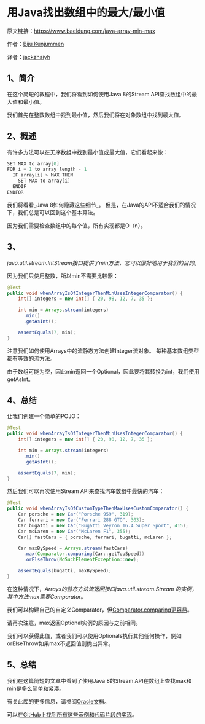 # 用Java找出数组中的最大/最小值

原文链接：https://www.baeldung.com/java-array-min-max

作者：[Biju Kunjummen](https://dzone.com/users/1229843/biju.kunjummen.html)

译者：[jackzhaiyh](https://github.com/jackzhaiyh)

## 1、简介
在这个简短的教程中，我们将看到如何使用Java 8的Stream API查找数组中的最大值和最小值。

我们首先在整数数组中找到最小值，然后我们将在对象数组中找到最大值。

## 2、概述
有许多方法可以在无序数组中找到最小值或最大值，它们看起来像：
```c
SET MAX to array[0]
FOR i = 1 to array length - 1
  IF array[i] > MAX THEN
    SET MAX to array[i]
  ENDIF
ENDFOR
```
我们将看看_Java 8如何隐藏这些细节_。 但是，在Java的API不适合我们的情况下，我们总是可以回到这个基本算法。

因为我们需要检查数组中的每个值，所有实现都是O（n）。

## 3、
_java.util.stream.IntStream接口提供了min方法，它可以很好地用于我们的目的_。

因为我们只使用整数，所以min不需要比较器：
```java
@Test
public void whenArrayIsOfIntegerThenMinUsesIntegerComparator() {
    int[] integers = new int[] { 20, 98, 12, 7, 35 };

    int min = Arrays.stream(integers)
      .min()
      .getAsInt();

    assertEquals(7, min);
}
```
注意我们如何使用Arrays中的流静态方法创建Integer流对象。 每种基本数组类型都有等效的流方法。

由于数组可能为空，因此min返回一个Optional，因此要将其转换为int，我们使用getAsInt。

## 4、总结
让我们创建一个简单的POJO：
```java
@Test
public void whenArrayIsOfIntegerThenMinUsesIntegerComparator() {
    int[] integers = new int[] { 20, 98, 12, 7, 35 };

    int min = Arrays.stream(integers)
      .min()
      .getAsInt();

    assertEquals(7, min);
}
```
然后我们可以再次使用Stream API来查找汽车数组中最快的汽车：
```java
@Test
public void whenArrayIsOfCustomTypeThenMaxUsesCustomComparator() {
    Car porsche = new Car("Porsche 959", 319);
    Car ferrari = new Car("Ferrari 288 GTO", 303);
    Car bugatti = new Car("Bugatti Veyron 16.4 Super Sport", 415);
    Car mcLaren = new Car("McLaren F1", 355);
    Car[] fastCars = { porsche, ferrari, bugatti, mcLaren };

    Car maxBySpeed = Arrays.stream(fastCars)
      .max(Comparator.comparing(Car::getTopSpeed))
      .orElseThrow(NoSuchElementException::new);

    assertEquals(bugatti, maxBySpeed);
}
```
在这种情况下，_Arrays的静态方法流返回接口java.util.stream.Stream <T>的实例，其中方法max需要Comparator_。

我们可以构建自己的自定义Comparator，但[Comparator.comparing更容易](https://www.baeldung.com/java-8-comparator-comparing)。

请再次注意，max返回Optional实例的原因与之前相同。

我们可以获得此值，或者我们可以使用Optionals执行其他任何操作，例如orElseThrow如果max不返回值则抛出异常。

## 5、总结
我们在这篇简短的文章中看到了使用Java 8的Stream API在数组上查找max和min是多么简单和紧凑。

有关此库的更多信息，请参阅[Oracle文档](https://docs.oracle.com/javase/8/docs/api/java/util/stream/package-summary.html)。

可以在[GitHub上找到所有这些示例和代码片段的实现](https://github.com/eugenp/tutorials/tree/master/core-java-8)。
